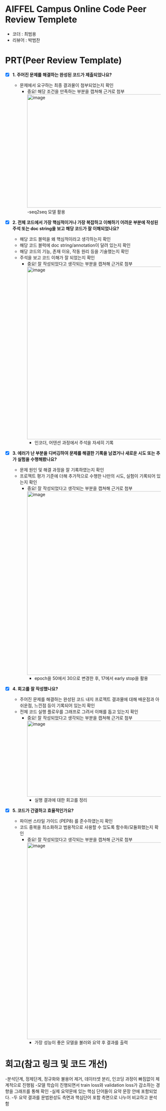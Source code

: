 # AIFFEL Campus Online Code Peer Review Templete
- 코더 : 최범용
- 리뷰어 : 박범찬


# PRT(Peer Review Template)
- [x]  **1. 주어진 문제를 해결하는 완성된 코드가 제출되었나요?**
    - 문제에서 요구하는 최종 결과물이 첨부되었는지 확인
        - 중요! 해당 조건을 만족하는 부분을 캡쳐해 근거로 첨부
          <img width="578" height="367" alt="image" src="https://github.com/user-attachments/assets/bf737dad-d68a-4cd1-9ebb-d9d5e0ab4c46" />
          -seq2seq 모델 활용

          
    
- [x]  **2. 전체 코드에서 가장 핵심적이거나 가장 복잡하고 이해하기 어려운 부분에 작성된 
주석 또는 doc string을 보고 해당 코드가 잘 이해되었나요?**
    - 해당 코드 블럭을 왜 핵심적이라고 생각하는지 확인
    - 해당 코드 블럭에 doc string/annotation이 달려 있는지 확인
    - 해당 코드의 기능, 존재 이유, 작동 원리 등을 기술했는지 확인
    - 주석을 보고 코드 이해가 잘 되었는지 확인
        - 중요! 잘 작성되었다고 생각되는 부분을 캡쳐해 근거로 첨부
          <img width="743" height="559" alt="image" src="https://github.com/user-attachments/assets/e59db5b1-2e49-4c2b-9e0f-f541a7225ac6" />
          - 인코더, 어텐션 과정에서 주석을 자세히 기록

          
        
- [x]  **3. 에러가 난 부분을 디버깅하여 문제를 해결한 기록을 남겼거나
새로운 시도 또는 추가 실험을 수행해봤나요?**
    - 문제 원인 및 해결 과정을 잘 기록하였는지 확인
    - 프로젝트 평가 기준에 더해 추가적으로 수행한 나만의 시도, 
    실험이 기록되어 있는지 확인
        - 중요! 잘 작성되었다고 생각되는 부분을 캡쳐해 근거로 첨부
          <img width="577" height="595" alt="image" src="https://github.com/user-attachments/assets/7da8763d-bbbf-46ac-9103-c1d52e869c1d" />
          - epoch을 50에서 30으로 변경한 후, 17에서 early stop을 활용


        
- [x]  **4. 회고를 잘 작성했나요?**
    - 주어진 문제를 해결하는 완성된 코드 내지 프로젝트 결과물에 대해
    배운점과 아쉬운점, 느낀점 등이 기록되어 있는지 확인
    - 전체 코드 실행 플로우를 그래프로 그려서 이해를 돕고 있는지 확인
        - 중요! 잘 작성되었다고 생각되는 부분을 캡쳐해 근거로 첨부
          <img width="729" height="246" alt="image" src="https://github.com/user-attachments/assets/f9db2891-ad83-4388-8ddd-9a58419f7d81" />
          - 실행 결과에 대한 회고를 정리

        
- [x]  **5. 코드가 간결하고 효율적인가요?**
    - 파이썬 스타일 가이드 (PEP8) 를 준수하였는지 확인
    - 코드 중복을 최소화하고 범용적으로 사용할 수 있도록 함수화/모듈화했는지 확인
        - 중요! 잘 작성되었다고 생각되는 부분을 캡쳐해 근거로 첨부
          <img width="620" height="637" alt="image" src="https://github.com/user-attachments/assets/ad269fe4-a60f-44dc-9377-24d2790eb9c3" />
          - 가장 성능이 좋은 모델을 불러와 요약 후 결과를 출력



# 회고(참고 링크 및 코드 개선)

-분석단계, 정제단계, 정규화와 불용어 제거, 데이터셋 분리, 인코딩 과정이 빠짐없이 체계적으로 진행됨
-모델 학습이 진행되면서 train loss와 validation loss가 감소하는 경향을 그래프를 통해 확인
-실제 요약문에 있는 핵심 단어들이 요약 문장 안에 포함되었다.
-두 요약 결과를 문법완성도 측면과 핵심단어 포함 측면으로 나누어 비교하고 분석함
